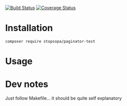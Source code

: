[![Build Status](https://travis-ci.org/stopsopa/paginator-test.svg?branch=master)](https://travis-ci.org/stopsopa/paginator-test)
[![Coverage Status](https://coveralls.io/repos/github/stopsopa/paginator-test/badge.svg?branch=master)](https://coveralls.io/github/stopsopa/paginator-test?branch=master)

# Installation

    composer require stopsopa/paginator-test
    
# Usage

    

# Dev notes

Just follow Makefile... it should be quite self explanatory
